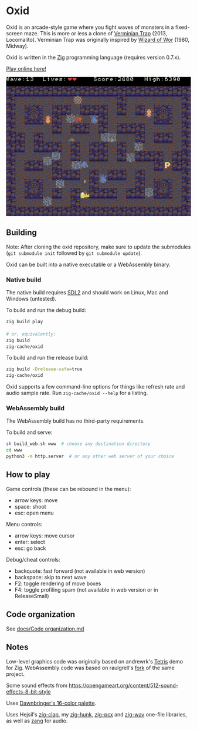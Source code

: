 # Oxid
Oxid is an arcade-style game where you fight waves of monsters in a fixed-screen maze. This is more or less a clone of [Verminian Trap](http://locomalito.com/verminian_trap.php) (2013, Locomalito). Verminian Trap was originally inspired by [Wizard of Wor](https://en.wikipedia.org/wiki/Wizard_of_Wor) (1980, Midway).

Oxid is written in the [Zig](https://ziglang.org) programming language (requires version 0.7.x).

[Play online here!](https://dbandstra.github.io/oxid/)

![Screenshot](screenshot.png)

## Building
Note: After cloning the oxid repository, make sure to update the submodules (`git submodule init` followed by `git submodule update`).

Oxid can be built into a native executable or a WebAssembly binary.

### Native build
The native build requires [SDL2](https://www.libsdl.org/) and should work on Linux, Mac and Windows (untested).

To build and run the debug build:
```sh
zig build play

# or, equivalently:
zig build
zig-cache/oxid
```

To build and run the release build:
```sh
zig build -Drelease-safe=true
zig-cache/oxid
```

Oxid supports a few command-line options for things like refresh rate and audio sample rate. Run `zig-cache/oxid --help` for a listing.

### WebAssembly build
The WebAssembly build has no third-party requirements.

To build and serve:
```sh
sh build_web.sh www  # choose any destination directory
cd www
python3 -m http.server  # or any other web server of your choice
```

## How to play
Game controls (these can be rebound in the menu):
* arrow keys: move
* space: shoot
* esc: open menu

Menu controls:
* arrow keys: move cursor
* enter: select
* esc: go back

Debug/cheat controls:
* backquote: fast forward (not available in web version)
* backspace: skip to next wave
* F2: toggle rendering of move boxes
* F4: toggle profiling spam (not available in web version or in ReleaseSmall)

## Code organization
See [docs/Code organization.md](docs/Code%20organization.md)

## Notes
Low-level graphics code was originally based on andrewrk's [Tetris](https://github.com/andrewrk/tetris) demo for Zig. WebAssembly code was based on raulgrell's [fork](https://github.com/raulgrell/tetris) of the same project.

Some sound effects from https://opengameart.org/content/512-sound-effects-8-bit-style

Uses [Dawnbringer's 16-color palette](http://pixeljoint.com/forum/forum_posts.asp?TID=12795).

Uses Hejsil's [zig-clap](https://github.com/Hejsil/zig-clap), my [zig-hunk](https://github.com/dbandstra/zig-hunk), [zig-pcx](https://github.com/dbandstra/zig-pcx) and [zig-wav](https://github.com/dbandstra/zig-wav) one-file libraries, as well as [zang](https://github.com/dbandstra/zang) for audio.
